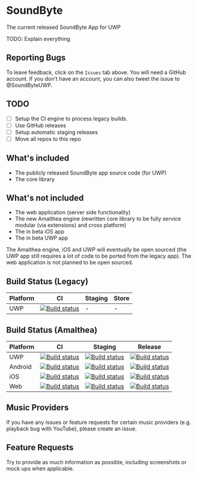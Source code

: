 # SoundByte
The current released SoundByte App for UWP

TODO: Explain everything

## Reporting Bugs

To leave feedback, click on the `Issues` tab above. You will need a GitHub account. If you don't have an account, you can also tweet the issue to @SoundByteUWP.

## TODO
- [ ] Setup the CI engine to process legacy builds.
- [ ] Use GitHub releases
- [ ] Setup automatic staging releases
- [ ] Move all repos to this repo

## What's included
- The publicly released SoundByte app source code (for UWP)
- The core library 

## What's not included
- The web application (server side functionality)
- The new Amalthea engine (rewritten core library to be fully service modular (via extensions) and cross platform)
- The in beta iOS app
- The in beta UWP app

The Amalthea engine, iOS and UWP will eventually be open sourced (the UWP app still requires a lot of code to be ported from the legacy app). The web application is not planned to be open sourced.

## Build Status (Legacy)

|Platform|CI|Staging|Store|
|---|---|---|---|
| UWP | [![Build status](https://dev.azure.com/SoundByte/SoundByte/_apis/build/status/UWP%20Build%20(Legacy))](https://dev.azure.com/SoundByte/SoundByte/_build/latest?definitionId=14) | - | - |

## Build Status (Amalthea)

|Platform|CI|Staging|Release|
|---|---|---|---|
| UWP | [![Build status](https://dev.azure.com/soundbyte/SoundByte%20Build%20Process/_apis/build/status/UWP-CI)](https://dev.azure.com/soundbyte/SoundByte%20Build%20Process/_build/latest?definitionId=21) | [![Build status](https://dev.azure.com/soundbyte/SoundByte%20Build%20Process/_apis/build/status/UWP-Staging)](https://dev.azure.com/soundbyte/SoundByte%20Build%20Process/_build/latest?definitionId=22) | [![Build status](https://dev.azure.com/soundbyte/SoundByte%20Build%20Process/_apis/build/status/UWP-Production)](https://dev.azure.com/soundbyte/SoundByte%20Build%20Process/_build/latest?definitionId=23) |
| Android | [![Build status](https://dev.azure.com/soundbyte/SoundByte%20Build%20Process/_apis/build/status/Android-CI)](https://dev.azure.com/soundbyte/SoundByte%20Build%20Process/_build/latest?definitionId=24) | [![Build status](https://dev.azure.com/soundbyte/SoundByte%20Build%20Process/_apis/build/status/Android-Staging)](https://dev.azure.com/soundbyte/SoundByte%20Build%20Process/_build/latest?definitionId=25) | [![Build status](https://dev.azure.com/soundbyte/SoundByte%20Build%20Process/_apis/build/status/Android-Production)](https://dev.azure.com/soundbyte/SoundByte%20Build%20Process/_build/latest?definitionId=26) |
| iOS | [![Build status](https://dev.azure.com/soundbyte/SoundByte%20Build%20Process/_apis/build/status/iOS-CI)](https://dev.azure.com/soundbyte/SoundByte%20Build%20Process/_build/latest?definitionId=27) | [![Build status](https://dev.azure.com/soundbyte/SoundByte%20Build%20Process/_apis/build/status/iOS-Staging)](https://dev.azure.com/soundbyte/SoundByte%20Build%20Process/_build/latest?definitionId=28) | [![Build status](https://dev.azure.com/soundbyte/SoundByte%20Build%20Process/_apis/build/status/iOS-Production)](https://dev.azure.com/soundbyte/SoundByte%20Build%20Process/_build/latest?definitionId=29) |
| Web | [![Build status](https://dev.azure.com/soundbyte/SoundByte%20Build%20Process/_apis/build/status/Web-CI)](https://dev.azure.com/soundbyte/SoundByte%20Build%20Process/_build/latest?definitionId=19) | [![Build status](https://dev.azure.com/soundbyte/SoundByte%20Build%20Process/_apis/build/status/Web-Staging)](https://dev.azure.com/soundbyte/SoundByte%20Build%20Process/_build/latest?definitionId=18) | [![Build status](https://dev.azure.com/soundbyte/SoundByte%20Build%20Process/_apis/build/status/Web-Production)](https://dev.azure.com/soundbyte/SoundByte%20Build%20Process/_build/latest?definitionId=20) |

## Music Providers
If you have any issues or feature requests for certain music providers (e.g. playback bug with YouTube), please create an issue.

## Feature Requests
Try to provide as much information as possible, including screenshots or mock ups when applicable.
